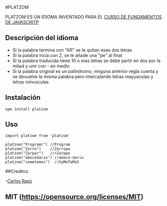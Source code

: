 #PLATZOM

PLATZOM ES UN IDIOMA INVENTADO PARA EL [CURSO DE FUNDAMENTOS DE JAVASCRITP](www.platzi.com/js)


## Descripción del idioma

- Si la palabra termina con "AR" se le quitan esas dos letras
- Si la palabra incia con Z, se le añade una "pe" al final
- Si la palabra traducida tiene 10 o mas letras se debe partir en dos por la mitad y unir con - en medio
- Si la palabra original es un palindromo, ninguna anterior regla cuenta y se devuelve la misma palabra pero intercalando letras mayusculas y letras minusculas

## Instalación

```
npm install platzom

```
## Uso

```
import platzom from 'platzom'

platzom("Programr") //Program
platzom("Zorro")    //Zorrope
platzom("Zarpar")   //>Zarppe
platzom("abecedario") //abece-dario
platzom("sometemos")  //SoMeTeMoS

```
##Creditos

-[Carlos Raez](www.carlosraez.com)

## MIT (https://opensource.org/licenses/MIT)
